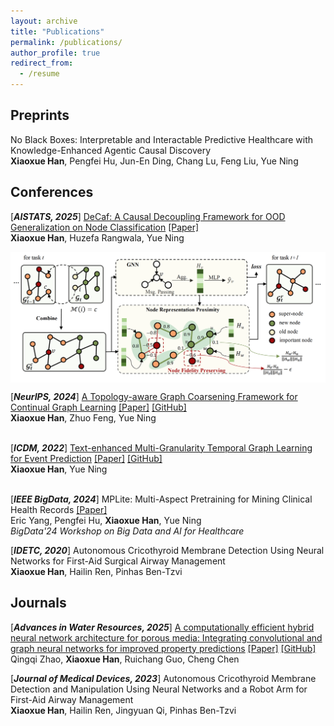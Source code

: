 ```yaml
---
layout: archive
title: "Publications"
permalink: /publications/
author_profile: true
redirect_from:
  - /resume
---
```


## **Preprints**

No Black Boxes: Interpretable and Interactable Predictive Healthcare with Knowledge-Enhanced Agentic Causal Discovery <br>
**Xiaoxue Han**, Pengfei Hu, Jun-En Ding, Chang Lu, Feng Liu, Yue Ning <be>


## **Conferences**
[***AISTATS, 2025***] [DeCaf: A Causal Decoupling Framework for OOD Generalization on Node Classification](https://openreview.net/forum?id=2EhGTwqwX2&referrer=%5BAuthor%20Console%5D(%2Fgroup%3Fid%3Daistats.org%2FAISTATS%2F2025%2FConference%2FAuthors%23your-submissions)) [[Paper]](/files/DeCaf_AISTATS2025.pdf) <br>
**Xiaoxue Han**, Huzefa Rangwala, Yue Ning <be> 

<img align="top" width="600" src="/images/TACO.png" />

[***NeurIPS, 2024***] [A Topology-aware Graph Coarsening Framework for Continual Graph Learning](https://nips.cc/virtual/2024/poster/94876) [[Paper]](/files/TACO_paper.pdf) [[GitHub]](https://github.com/hanxiaoxue114/TACO)
<br>
**Xiaoxue Han**, Zhuo Feng, Yue Ning <be>
<br><br> 


[***ICDM, 2022***] [Text-enhanced Multi-Granularity Temporal Graph Learning for Event Prediction](https://ieeexplore.ieee.org/document/10027692) [[Paper]](/files/MTG_paper.pdf) [[GitHub]](https://github.com/hanxiaoxue114/TACO)
<br>
**Xiaoxue Han**, Yue Ning <be>
<br><br> 

[***IEEE BigData, 2024***] MPLite: Multi-Aspect Pretraining for Mining Clinical Health Records [[Paper]](/files/MPLite_paper.pdf)
<br>
Eric Yang, Pengfei Hu, **Xiaoxue Han**, Yue Ning <br> 
*BigData'24 Workshop on Big Data and AI for Healthcare* <be>

[***IDETC, 2020***] Autonomous Cricothyroid Membrane Detection Using Neural Networks for First-Aid Surgical Airway Management
<br>
**Xiaoxue Han**, Hailin Ren, Pinhas Ben-Tzvi <be> 


## **Journals**

[***Advances in Water Resources, 2025***] [A computationally efficient hybrid neural network architecture for porous media: Integrating convolutional and graph neural networks for improved property predictions](https://www.sciencedirect.com/science/article/abs/pii/S0309170824002689) [[Paper]](/files/AWR.pdf) [[GitHub]](https://github.com/qingqizhao/GraphGNN-Hybrid-PorousMedia)
<br>
Qingqi Zhao, **Xiaoxue Han**, Ruichang Guo, Cheng Chen <be> 

[***Journal of Medical Devices, 2023***] Autonomous Cricothyroid Membrane Detection and Manipulation Using Neural Networks and a Robot Arm for First-Aid Airway Management
<br>
**Xiaoxue Han**, Hailin Ren, Jingyuan Qi, Pinhas Ben-Tzvi <be> 






